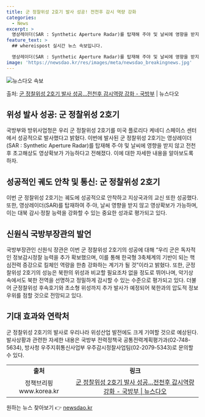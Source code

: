 ```yaml
---
title: 군 정찰위성 2호기 발사 성공! 전천후 감시 역량 강화
categories:
  - News
excerpt: >
  영상레이더(SAR : Synthetic Aperture Radar)를 탑재해 주야 및 날씨에 영향을 받지 않…
feature_text: >
  ## whereispost 실시간 뉴스 속보입니다.

  영상레이더(SAR : Synthetic Aperture Radar)를 탑재해 주야 및 날씨에 영향을 받지 않…
image: 'https://newsdao.kr/res/images/meta/newsdao_breakingnews.jpg'
---
```


![뉴스다오 속보](https://newsdao.kr/res/images/meta/newsdao_breakingnews.jpg)

<p>출처: <a href="https://newsdao.kr/3540" rel="dofollow">군 정찰위성 2호기 발사 성공…전천후 감시역량 강화 - 국방부</a> | 뉴스다오</p>

<h2 data-ke-size="size26">위성 발사 성공: 군 정찰위성 2호기</h2>
<p data-ke-size="size16">국방부와 방위사업청은 우리 군 정찰위성 2호기를 미국 플로리다 케네디 스페이스 센터에서 성공적으로 발사했다고 밝혔다. 이번에 발사된 군 정찰위성 2호기는 영상레이더(SAR : Synthetic Aperture Radar)를 탑재해 주·야 및 날씨에 영향을 받지 않고 전천후 초고해상도 영상확보가 가능하다고 전해졌다. 이에 대한 자세한 내용을 알아보도록 하자.</p>

<h2 data-ke-size="size23">성공적인 궤도 안착 및 통신: 군 정찰위성 2호기</h2>
<p data-ke-size="size16">이번 군 정찰위성 2호기는 궤도에 성공적으로 안착하고 지상국과의 교신 또한 성공했다. 또한, 영상레이더(SAR)를 탑재하여 주·야, 날씨 영향을 받지 않고 영상확보가 가능하며, 이는 대북 감시·정찰 능력을 강화할 수 있는 중요한 성과로 평가되고 있다.</p>

<h2 data-ke-size="size23">신원식 국방부장관의 발언</h2>
<p data-ke-size="size16">국방부장관인 신원식 장관은 이번 군 정찰위성 2호기의 성공에 대해 “우리 군은 독자적인 정보감시정찰 능력을 추가 확보했으며, 이를 통해 한국형 3축체계의 기반이 되는 핵심전력 증강으로 킬체인 역량을 한층 강화하는 계기가 될 것”이라고 밝혔다. 또한, 군정찰위성 2호기의 성능은 북한의 위성과 비교할 필요조차 없을 정도로 뛰어나며, 악기상 속에서도 북한 전역을 선명하고 정밀하게 감시할 수 있는 수준으로 평가되고 있다. 더불어 군정찰위성 후속호기와 초소형 위성까지 추가 발사가 예정되어 북한과의 압도적 정보 우위를 점할 것으로 전망되고 있다.</p>

<h2 data-ke-size="size23">기대 효과와 연락처</h2>
<p data-ke-size="size16">군 정찰위성 2호기의 발사로 우리나라 위성산업 발전에도 크게 기여할 것으로 예상된다. 발사상황과 관련한 자세한 내용은 국방부 전력정책국 공통전력계획평가과(02-748-5634), 방사청 우주지휘통신사업부 우주감시정찰사업팀(02-2079-5343)로 문의할 수 있다.</p>

<table>
  <tr>
    <td style="text-align: center; height: 17px;"><b>출처</b></td>
    <td style="text-align: center; height: 17px;"><b>링크</b></td>
  </tr>
  <tr>
    <td style="text-align: center; height: 17px;">정책브리핑 www.korea.kr</td>
    <td style="text-align: center; height: 17px;"><a href="https://newsdao.kr/3540">군 정찰위성 2호기 발사 성공…전천후 감시역량 강화 - 국방부 | 뉴스다오</a></td>
  </tr>
</table>
 

원하는 뉴스 찾아보기 👉 <a href="https://newsdao.kr" rel="dofollow">newsdao.kr</a>


